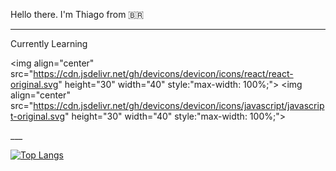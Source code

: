 Hello there.
I'm Thiago from :brazil:

___
<p>
  Currently Learning
  
  <img align="center" src="https://cdn.jsdelivr.net/gh/devicons/devicon/icons/react/react-original.svg" height="30" width="40" style:"max-width: 100%;">
  <img align="center" src="https://cdn.jsdelivr.net/gh/devicons/devicon/icons/javascript/javascript-original.svg" height="30" width="40" style:"max-width: 100%;">
  </p>
___

[![Top Langs](https://github-readme-stats.vercel.app/api/top-langs/?username=thiagocarvalho93&layout=compact)](https://github.com/anuraghazra/github-readme-stats)

